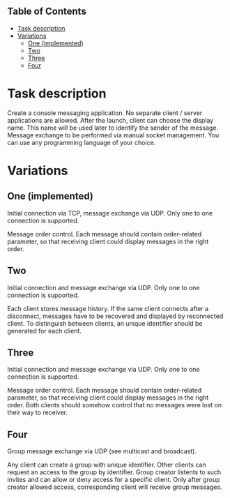 ## Table of Contents

- [Task description](#Task-description)
- [Variations](#Variations)
  - [One (implemented)](#One)
  - [Two](#Two)
  - [Three](#Three)
  - [Four](#Four)

# Task description

Create a console messaging application. No separate client / server applications are allowed. After the launch, client can choose the display name. This name will be used later to identify the sender of the message. Message exchange to be performed via manual socket management. You can use any programming language of your choice.


# Variations

## One (implemented)
Initial connection via TCP, message exchange via UDP. Only one to one connection is supported.

Message order control. Each message should contain order-related parameter, so that receiving client could display messages in the right order.

## Two
Initial connection and message exchange via UDP. Only one to one connection is supported.

Each client stores message history. If the same client connects after a disconnect, messages have to be recovered and displayed by reconnected client. To distinguish between clients, an unique identifier should be generated for each client.

## Three
Initial connection and message exchange via UDP. Only one to one connection is supported.

Message order control. Each message should contain order-related parameter, so that receiving client could display messages in the right order. Both clients should somehow control that no messages were lost on their way to receiver.

## Four
Group message exchange via UDP (see multicast and broadcast).

Any client can create a group with unique identifier. Other clients can request an access to the group by identifier. Group creator listents to such invites and can allow or deny access for a specific client. Only after group creator allowed access, corresponding client will receive group messages.
